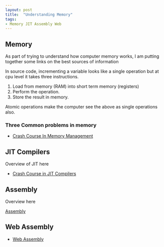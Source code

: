 ```yaml
---
layout: post
title:  "Understanding Memory"
tags:
- Memory JIT Assembly Web
---
```


## Memory
As part of trying to understand how computer memory works, I am putting together some links on the best sources of information

<!--more-->

In source code, incrementing a variable looks like a single operation but at cpu level it takes three instructions.
1. Load from memory (RAM) into short term memory (registers)
2. Perform the operation.
3. Store the result in memory.

Atomic operations make the computer see the above as single operations also.

### Three Common problems in memory

* [Crash Course In Memory Management](https://hacks.mozilla.org/2017/06/a-crash-course-in-memory-management/)



## JIT Compilers
Overview of JIT here

* [Crash Course in JIT Compilers](https://hacks.mozilla.org/2017/02/a-crash-course-in-just-in-time-jit-compilers/)

## Assembly
Overview here

[Assembly](https://hacks.mozilla.org/2017/02/a-crash-course-in-assembly/)

## Web Assembly
* [Web Assembly](https://hacks.mozilla.org/2017/02/a-cartoon-intro-to-webassembly/)